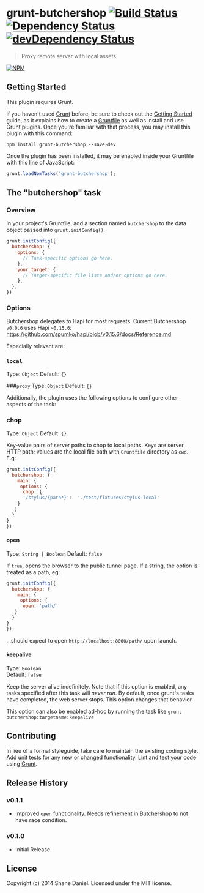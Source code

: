 # grunt-butchershop [![Build Status](https://travis-ci.org/simshanith/grunt-butchershop.svg?branch=master)](https://travis-ci.org/simshanith/grunt-butchershop) [![Dependency Status](https://david-dm.org/simshanith/grunt-butchershop.svg)](https://david-dm.org/simshanith/grunt-butchershop) [![devDependency Status](https://david-dm.org/simshanith/grunt-butchershop/dev-status.svg)](https://david-dm.org/simshanith/grunt-butchershop#info=devDependencies)

> Proxy remote server with local assets.

[![NPM](https://nodei.co/npm/grunt-butchershop.png?downloads=true&stars=true)](https://nodei.co/npm/grunt-butchershop/)

## Getting Started
This plugin requires Grunt.

If you haven't used [Grunt](http://gruntjs.com/) before, be sure to check out the [Getting Started](http://gruntjs.com/getting-started) guide, as it explains how to create a [Gruntfile](http://gruntjs.com/sample-gruntfile) as well as install and use Grunt plugins. Once you're familiar with that process, you may install this plugin with this command:

```shell
npm install grunt-butchershop --save-dev
```

Once the plugin has been installed, it may be enabled inside your Gruntfile with this line of JavaScript:

```js
grunt.loadNpmTasks('grunt-butchershop');
```

## The "butchershop" task

### Overview
In your project's Gruntfile, add a section named `butchershop` to the data object passed into `grunt.initConfig()`.

```js
grunt.initConfig({
  butchershop: {
    options: {
      // Task-specific options go here.
    },
    your_target: {
      // Target-specific file lists and/or options go here.
    },
  },
})
```

### Options

Butchershop delegates to Hapi for most requests. Current Butchershop `v0.0.6` uses Hapi `~0.15.6`:
<https://github.com/spumko/hapi/blob/v0.15.6/docs/Reference.md>

Especially relevant are:

### `local`
Type: `Object`
Default: `{}`

###`proxy`
Type: `Object`
Default: `{}`

Additionally, the plugin uses the following options to configure other aspects of the task:

### chop
Type: `Object`
Default: `{}`

Key-value pairs of server paths to chop to local paths. Keys are server HTTP path; values are the local file path with `Gruntfile` directory as `cwd`. E.g:

```js
grunt.initConfig({
  butchershop: {
    main: {
     options: {
      chop: {
      '/stylus/{path*}':  './test/fixtures/stylus-local'
    }
   }
  }
}
});
```

#### open
Type: `String | Boolean`
Default: `false`

If `true`, opens the browser to the public tunnel page. If a string, the option is treated as a path, eg:

```js
grunt.initConfig({
  butchershop: {
    main: {
     options: {
      open: 'path/'
   }
  }
}
});
```
...should expect to open `http://localhost:8000/path/` upon launch.

#### keepalive
Type: `Boolean`  
Default: `false`

Keep the server alive indefinitely. Note that if this option is enabled, any tasks specified after this task will _never run_. By default, once grunt's tasks have completed, the web server stops. This option changes that behavior.

This option can also be enabled ad-hoc by running the task like `grunt butchershop:targetname:keepalive`


## Contributing
In lieu of a formal styleguide, take care to maintain the existing coding style. Add unit tests for any new or changed functionality. Lint and test your code using [Grunt](http://gruntjs.com/).

## Release History

### v0.1.1
- Improved `open` functionality. Needs refinement in Butchershop to not have race condition.

### v0.1.0
- Initial Release


## License
Copyright (c) 2014 Shane Daniel. Licensed under the MIT license.
